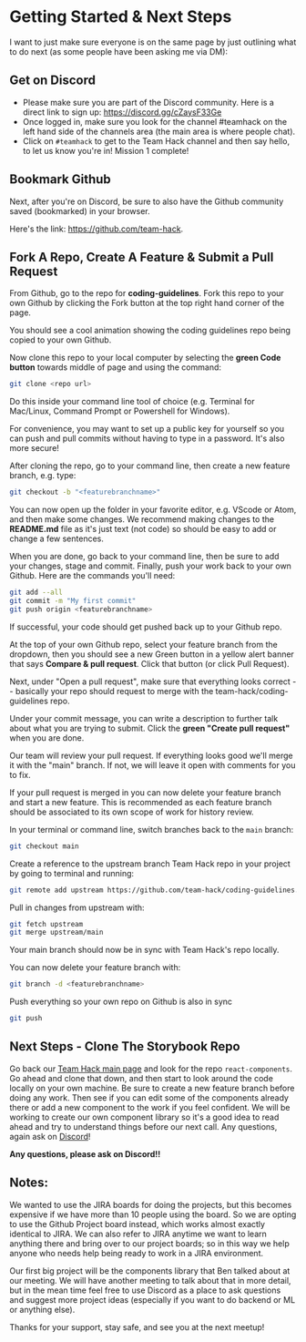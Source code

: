# Getting Started & Next Steps

I want to just make sure everyone is on the same page by just outlining what to do next (as some people have been asking me via DM):

## Get on Discord

- Please make sure you are part of the Discord community. Here is a direct link to sign up: https://discord.gg/cZaysF33Ge
- Once logged in, make sure you look for the channel #teamhack on the left hand side of the channels area (the main area is where people chat).
- Click on `#teamhack` to get to the Team Hack channel and then say hello, to let us know you're in! Mission 1 complete!

## Bookmark Github

Next, after you're on Discord, be sure to also have the Github community saved (bookmarked) in your browser.

Here's the link: https://github.com/team-hack.

## Fork A Repo, Create A Feature & Submit a Pull Request

From Github, go to the repo for **coding-guidelines**. Fork this repo to your own Github by clicking the Fork button at the top right hand corner of the page.

You should see a cool animation showing the coding guidelines repo being copied to your own Github.

Now clone this repo to your local computer by selecting the **green Code button** towards middle of page and using the command:

```sh
git clone <repo url>
```

Do this inside your command line tool of choice (e.g. Terminal for Mac/Linux, Command Prompt or Powershell for Windows).

For convenience, you may want to set up a public key for yourself so you can push and pull commits without having to type in a password. It's also more secure!

After cloning the repo, go to your command line, then create a new feature branch, e.g. type:

```sh
git checkout -b "<featurebranchname>"
```

You can now open up the folder in your favorite editor, e.g. VScode or Atom, and then make some changes. We recommend making changes to the **README.md** file as it's just text (not code) so should be easy to add or change a few sentences.

When you are done, go back to your command line, then be sure to add your changes, stage and commit. Finally, push your work back to your own Github. Here are the commands you'll need:

```sh
git add --all
git commit -m "My first commit"
git push origin <featurebranchname>
```

If successful, your code should get pushed back up to your Github repo.

At the top of your own Github repo, select your feature branch from the dropdown, then you should see a new Green button in a yellow alert banner that says **Compare & pull request**. Click that button (or click Pull Request).

Next, under "Open a pull request", make sure that everything looks correct -- basically your repo should request to merge with the team-hack/coding-guidelines repo.

Under your commit message, you can write a description to further talk about what you are trying to submit. Click the **green "Create pull request"** when you are done.

Our team will review your pull request. If everything looks good we'll merge it with the "main" branch. If not, we will leave it open with comments for you to fix.

If your pull request is merged in you can now delete your feature branch and start a new feature. This is recommended as each feature branch should be associated to its own scope of work for history review.

In your terminal or command line, switch branches back to the `main` branch:

```sh
git checkout main
```

Create a reference to the upstream branch Team Hack repo in your project by going to terminal and running:

```sh
git remote add upstream https://github.com/team-hack/coding-guidelines.git
```

Pull in changes from upstream with:

```sh
git fetch upstream
git merge upstream/main
```

Your main branch should now be in sync with Team Hack's repo locally.

You can now delete your feature branch with:

```sh
git branch -d <featurebranchname>
```

Push everything so your own repo on Github is also in sync

```sh
git push
```

## Next Steps - Clone The Storybook Repo

Go back our [Team Hack main page](https://github.com/team-hack) and look for the repo `react-components`. Go ahead and clone that down, and then start to look around the code locally on your own machine. Be sure to create a new feature branch before doing any work. Then see if you can edit some of the components already there or add a new component to the work if you feel confident. We will be working to create our own component library so it's a good idea to read ahead and try to understand things before our next call. Any questions, again ask on [Discord](https://discord.gg/sFHSVR5)!

**Any questions, please ask on Discord!!**

## Notes:

We wanted to use the JIRA boards for doing the projects, but this becomes expensive if we have more than 10 people using the board. So we are opting to use the Github Project board instead, which works almost exactly identical to JIRA. We can also refer to JIRA anytime we want to learn anything there and bring over to our project boards; so in this way we help anyone who needs help being ready to work in a JIRA environment.

Our first big project will be the components library that Ben talked about at our meeting. We will have another meeting to talk about that in more detail, but in the mean time feel free to use Discord as a place to ask questions and suggest more project ideas (especially if you want to do backend or ML or anything else).

Thanks for your support, stay safe, and see you at the next meetup!

